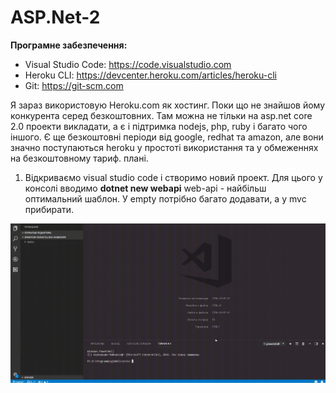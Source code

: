 # ASP.Net-2
**Програмне забезпечення:**
 - Visual Studio Code: https://code.visualstudio.com
 - Heroku CLI: https://devcenter.heroku.com/articles/heroku-cli
 - Git: https://git-scm.com
 
 Я зараз використовую Heroku.com як хостинг. Поки що не знайшов йому конкурента серед безкоштовних.
Там можна не тільки на asp.net core 2.0 проекти викладати, а є і підтримка nodejs, php, ruby і багато чого іншого. Є ще безкоштовні періоди від google, redhat та amazon, але вони значно поступаються heroku у простоті використання та у обмеженнях на безкоштовному тариф. плані.

 1. Відкриваємо visual studio code і створимо новий проект. Для цього у консолі вводимо **dotnet new webapi** 
web-api - найбільш оптимальний шаблон. У empty потрібно багато додавати, а у mvc прибирати.

![Alt Text](https://github.com/licurg/ASP.Net-2/blob/master/gifs/3.gif)
